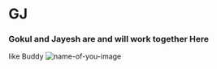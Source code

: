 # GJ
### Gokul and Jayesh are and will work together Here 
like Buddy
![name-of-you-image](https://your-copied-image-address)

